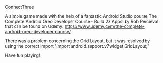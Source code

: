 ConnectThree

A simple game made with the help of a fantastic Android Studio course  The Complete Android Oreo Developer Course - Build 23 Apps! by Rob Percieval that can be found on Udemy: https://www.udemy.com/the-complete-android-oreo-developer-course/

There was a problem concerning the Grid Layout, but it was resolved by using the correct import "import android.support.v7.widget.GridLayout;"

Have fun playing! 

